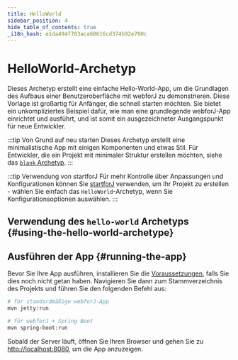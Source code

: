 ```yaml
---
title: HelloWorld
sidebar_position: 4
hide_table_of_contents: true
_i18n_hash: e1da494f783aca68616cd374b92e700c
---
```

<Head>
  <style>{`
  .container {
    max-width: 65em !important;
  }
  `}</style>
</Head>

<!-- vale off -->
# HelloWorld-Archetyp
<!-- vale on -->

Dieses Archetyp erstellt eine einfache Hello-World-App, um die Grundlagen des Aufbaus einer Benutzeroberfläche mit webforJ zu demonstrieren. Diese Vorlage ist großartig für Anfänger, die schnell starten möchten. Sie bietet ein unkompliziertes Beispiel dafür, wie man eine grundlegende webforJ-App einrichtet und ausführt, und ist somit ein ausgezeichneter Ausgangspunkt für neue Entwickler.

:::tip Von Grund auf neu starten
Dieses Archetyp erstellt eine minimalistische App mit einigen Komponenten und etwas Stil. Für Entwickler, die ein Projekt mit minimaler Struktur erstellen möchten, siehe das [`blank` Archetyp](./blank).
:::

:::tip Verwendung von startforJ
Für mehr Kontrolle über Anpassungen und Konfigurationen können Sie [startforJ](https://docs.webforj.com/startforj/) verwenden, um Ihr Projekt zu erstellen - wählen Sie einfach das `HelloWorld`-Archetyp, wenn Sie Konfigurationsoptionen auswählen.
:::

## Verwendung des `hello-world` Archetyps {#using-the-hello-world-archetype}

<ComponentArchetype
project="hello-world"
/>

## Ausführen der App {#running-the-app}

Bevor Sie Ihre App ausführen, installieren Sie die [Voraussetzungen](../../introduction/prerequisites), falls Sie dies noch nicht getan haben. 
Navigieren Sie dann zum Stammverzeichnis des Projekts und führen Sie den folgenden Befehl aus:

```bash
# für standardmäßige webforJ-App
mvn jetty:run

# für webforJ + Spring Boot
mvn spring-boot:run
```

Sobald der Server läuft, öffnen Sie Ihren Browser und gehen Sie zu [http://localhost:8080](http://localhost:8080), um die App anzuzeigen.

